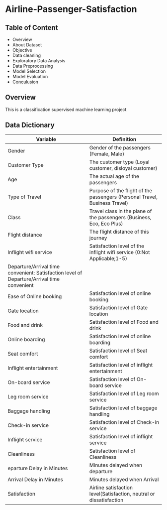 # Airline-Passenger-Satisfaction
## Table of Content
* Overview
* About Dataset
* Objective
* Data cleaning
* Exploratory Data Analysis
* Data Preprocessing 
* Model Selection
* Model Evaluation
* Conculusion

## Overview
This is a classification supervised machine learning project
## Data Dictionary

| Variable | Definition |
| -------- | ---------- |
| Gender | Gender of the passengers (Female, Male) |
| Customer Type | The customer type (Loyal customer, disloyal customer) |
| Age | The actual age of the passengers |
| Type of Travel | Purpose of the flight of the passengers (Personal Travel, Business Travel) |
| Class | Travel class in the plane of the passengers (Business, Eco, Eco Plus) |
| Flight distance | The flight distance of this journey |
| Inflight wifi service | Satisfaction level of the inflight wifi service (0:Not Applicable;1-5) |
| Departure/Arrival time convenient: Satisfaction level of Departure/Arrival time convenient |
| Ease of Online booking | Satisfaction level of online booking |
| Gate location | Satisfaction level of Gate location |
| Food and drink | Satisfaction level of Food and drink |
| Online boarding | Satisfaction level of online boarding |
| Seat comfort | Satisfaction level of Seat comfort |
| Inflight entertainment | Satisfaction level of inflight entertainment |
| On-board service | Satisfaction level of On-board service |
| Leg room service | Satisfaction level of Leg room service |
| Baggage handling | Satisfaction level of baggage handling |
| Check-in service | Satisfaction level of Check-in service |
| Inflight service | Satisfaction level of inflight service |
| Cleanliness | Satisfaction level of Cleanliness |
| eparture Delay in Minutes | Minutes delayed when departure |
| Arrival Delay in Minutes | Minutes delayed when Arrival |
| Satisfaction | Airline satisfaction level(Satisfaction, neutral or dissatisfaction |

